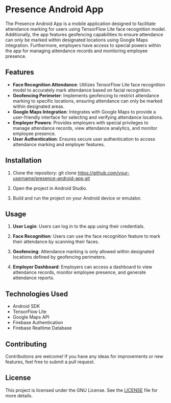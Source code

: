 # Presence Android App

The Presence Android App is a mobile application designed to facilitate attendance marking for users using TensorFlow Lite face recognition model. Additionally, the app features geofencing capabilities to ensure attendance can only be marked within designated locations using Google Maps integration. Furthermore, employers have access to special powers within the app for managing attendance records and monitoring employee presence.

## Features

- **Face Recognition Attendance**: Utilizes TensorFlow Lite face recognition model to accurately mark attendance based on facial recognition.
- **Geofencing Perimeter**: Implements geofencing to restrict attendance marking to specific locations, ensuring attendance can only be marked within designated areas.
- **Google Maps Integration**: Integrates with Google Maps to provide a user-friendly interface for selecting and verifying attendance locations.
- **Employer Powers**: Provides employers with special privileges to manage attendance records, view attendance analytics, and monitor employee presence.
- **User Authentication**: Ensures secure user authentication to access attendance marking and employer features.

## Installation

1. Clone the repository:
git clone https://github.com/your-username/presence-android-app.git

2. Open the project in Android Studio.

3. Build and run the project on your Android device or emulator.

## Usage

1. **User Login**: Users can log in to the app using their credentials.

2. **Face Recognition**: Users can use the face recognition feature to mark their attendance by scanning their faces.

3. **Geofencing**: Attendance marking is only allowed within designated locations defined by geofencing perimeters.

4. **Employer Dashboard**: Employers can access a dashboard to view attendance records, monitor employee presence, and generate attendance reports.

## Technologies Used

- Android SDK
- TensorFlow Lite
- Google Maps API
- Firebase Authentication
- Firebase Realtime Database

## Contributing

Contributions are welcome! If you have any ideas for improvements or new features, feel free to submit a pull request.

## License

This project is licensed under the GNU License. See the [LICENSE](LICENSE) file for more details.
